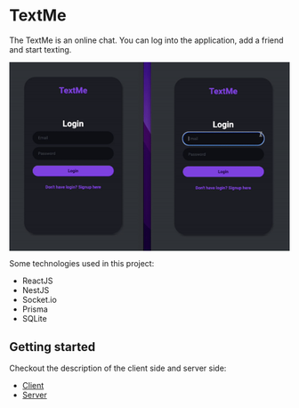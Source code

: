 # TextMe

The TextMe is an online chat. You can log into the application, add a friend and start texting.


<div align="center" style="display: flex;">
<img src="https://github.com/levysantiago/text-me/blob/main/assets/demo.gif" alt="Demo TextMe application" width="700px">
</div>

Some technologies used in this project: 

- ReactJS
- NestJS
- Socket.io
- Prisma
- SQLite

## Getting started

Checkout the description of the client side and server side:

- [Client](./client)
- [Server](./server)